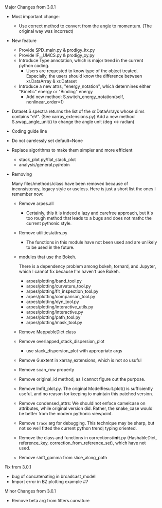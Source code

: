 Major Changes from 3.0.1

- Most important change:

  - Use correct method to convert from the angle to momentum. (The original way was incorrect)

- New feature
  - Provide SPD_main.py & prodigy_itx.py
  - Provide IF\_\_UMCS.py & prodigy_xy.py
  - Introduce Type annotation, which is major trend in the current python coding.
    - Users are requested to know type of the object treated. Especially, the users should know the difference between xr.DataArray & xr.Dataset
  - Introduce a new attrs, "energy_notation", which determines either "Kinetic" energy or "Binding" energy
    - Add new method: S.switch_energy_notation(self, nonlinear_order=1)

* Dataset.S.spectra returns the list of the xr.DataArrays whose dims contains "eV". (See xarray_extensions.py)
  Add a new method S.swap_angle_unit() to change the angle unit (deg <-> radian)

- Coding guide line

* Do not carelessly set default=None
* Replace algorithms to make them simpler and more efficient

  - stack_plot.py/flat_stack_plot
  - analysis/general.py/rebin

* Removing

  Many files/methods/class have been removed because of inconsistency, legacy style or useless. Here is just a short list the ones I remember now:

  - Remove arpes.all

    - Certainly, this it is indeed a lazy and carefree approach, but it's too rough method that leads to a bugs and does not mathc the current pythonic style.

  - Remove utilities/attrs.py

    - The functions in this module have not been used and are unlikely to be used in the future.

  - modules that use the Bokeh.

    There is a dependency problem among bokeh, tornard, and Jupyter, which I cannot fix because I'm haven't use Bokeh.

    - arpes/plotting/band_tool.py
    - arpes/plotting/curvature_tool.py
    - arpes/plotting/fit_inspection_tool.py
    - arpes/plotting/comparison_tool.py
    - arpes/plotting/dyn_tool.py
    - arpes/plotting/interactive_utils.py
    - arpes/plotting/interactive.py
    - arpes/plotting/path_tool.py
    - arpes/plotting/mask_tool.py

  - Remove MappableDict class
  - Remove overlapped_stack_dispersion_plot
    - use stack_dispersion_plot with appropriate args
  - Remove G.extent in xarray_extensions, which is not so usuful
  - Remove scan_row property
  - Remove original_id method, as I cannot figure out the purpose.
  - Remove lmfit_plot.py. The original ModelResult.plot() is sufficiently useful, and no reason for keeping to maintain this patched version.
  - Remove condensed_attrs: We should not enfoce camelcase on attributes, while original version did. Rather, the snake_case would be better from the modern pythonic viewpoint.
  - Remove `trace` arg for debugging. This technique may be sharp, but not so well fitted the current python trend; typing oriented.

  - Remove the class and functions in corrections/**init**.py (HashableDict, reference_key, correction_from_reference_set), which have not used.
  - Remove shift_gamma from slice_along_path

Fix from 3.0.1

- bug of concatenating in broadcast_model
- Import error in BZ plotting example #7

Minor Changes from 3.0.1

- Remove beta arg from filters.curvature
